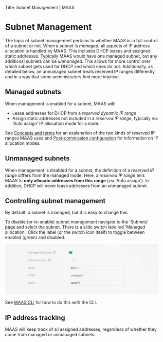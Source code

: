 Title: Subnet Management | MAAS


# Subnet Management 

The topic of subnet management pertains to whether MAAS is in full control of a
subnet or not. When a subnet is *managed*, all aspects of IP address allocation
is handled by MAAS. This includes DHCP leases and assigned static addresses.
Typically MAAS would have one managed subnet, but any additional subnets can be
*unmanaged*. This allows for more control over which subnet gets used for DHCP
and which ones do not. Additionally, as detailed below, an unmanaged subnet
treats reserved IP ranges differently, and in a way that some administrators
find more intuitive.


## Managed subnets

When management is enabled for a subnet, MAAS will:

- Lease addresses for DHCP from a *reserved dynamic IP range*
- Assign static addresses not included in a *reserved IP range*, typically via
  'Auto assign' IP allocation mode for a node.

See
[Concepts and terms](intro-concepts.md#ip-ranges)
for an explanation of the two kinds of reserved IP ranges MAAS uses and
[Post-commission configuration](installconfig-commission-nodes.md#post-commission-configuration)
for information on IP allocation modes.


## Unmanaged subnets

When management is disabled for a subnet, the definition of a *reserved IP
range* differs from the managed mode. Here, a *reserved IP range* tells MAAS to
**only allocate addresses from this range** (via 'Auto assign'). In addition,
DHCP will never lease addresses from an unmanaged subnet.


## Controlling subnet management

By default, a subnet is managed, but it is easy to change this.

To disable (or re-enable) subnet management navigate to the 'Subnets' page and
select the subnet. There is a slide switch labelled 'Managed allocation'. Click
the label (or the switch icon itself) to toggle between enabled (green) and
disabled.

![Management toggle](../media/installconfig-network-subnet-management__2.2_management-toggle.png)

See [MAAS CLI](manage-cli-common.md#control-subnet-management) for how to do this
with the CLI.


## IP address tracking

MAAS will keep track of all assigned addresses, regardless of whether they come
from managed or unmanaged subnets.
